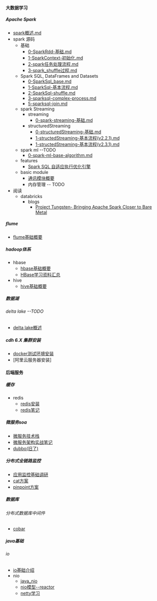 #### 大数据学习
##### Apache Spark
-   [spark概述.md](learn/framework/bigdata/spark/spark概述.md)
-   spark 源码
    +   基础
        *   [0-SparkRdd-基础.md](learn/framework/bigdata/spark/源码/基础/0-SparkRdd.md)
        *   [1-SparkContext-初始化.md](learn/framework/bigdata/spark/源码/基础/1-SparkContext-初始化.md)
        *   [2-spark任务处理流程.md](learn/framework/bigdata/spark/源码/基础/2-spark任务处理流程.md)
        *   [3-spark_shuffle过程.md](learn/framework/bigdata/spark/源码/基础/3-spark_shuffle过程.md)
    +   Spark SQL, DataFrames and Datasets 
        *   [0-SparkSql_base.md](learn/framework/bigdata/spark/源码/sql/0-SparkSql_base.md)  
        *   [1-SparkSql-基本流程.md](learn/framework/bigdata/spark/源码/sql/1-SparkSql-基本流程.md)    
        *   [2-SparkSql-shuffle.md](learn/framework/bigdata/spark/源码/sql/2-SparkSql-shuffle.md)   
        *   [3-sparksql-complex-process.md](learn/framework/bigdata/spark/源码/sql/3-sparksql-complex-process.md)   
        *   [5-sparksql-join.md](learn/framework/bigdata/spark/源码/sql/5-sparksql-join.md)
    +   spark Streaming
        *   streaming
            -   [0-spark-streaming-基础.md](learn/framework/bigdata/spark/源码/streaming/0-spark-streaming-base.md) 
        *   structuredStreaming
            *   [0-structuredStreaming-基础.md](learn/framework/bigdata/spark/源码/StructuredStreaming/0-structuredStreaming-base.md) 
            *   [1-structedStreaming-基本流程(v2.2.1).md](learn/framework/bigdata/spark/源码/StructuredStreaming/1-structedStreaming-基本流程(2.2.1).md)  
            *   [1-structedStreaming-基本流程(v2.3.1).md](learn/framework/bigdata/spark/源码/StructuredStreaming/1-structedStreaming-基本流程(2.3.1).md) 
    +   spark ml  --TODO
        +   [0-spark-ml-base-algorithm.md](learn/framework/bigdata/spark/源码/ml/0-spark-ml-base-algorithm.md)
    +   features
        +   [Spark SQL 自适应执行优化引擎 ](learn/framework/bigdata/spark/源码/features/SparkSQL自适应执行优化引擎.md)
    +   basic module
        +   [通讯模块概要](learn/framework/bigdata/spark/源码/基础/通讯模块/spark通讯模块.md)
        +   内存管理 -- TODO
-   阅读
    +   databricks
        *   blogs
            -   [Project Tungsten- Bringing Apache Spark Closer to Bare Metal](learn/framework/bigdata/spark/官网/databricks/blogs/Project_Tungsten_Bringing_Apache_Spark_Closer_to_Bare_Metal.md)

##### flume
*   [flume基础概要](learn/framework/bigdata/flume/flume.md)

#####   hadoop体系
*   hbase
    *   [hbase基础概要](learn/framework/bigdata/hadoop/hbase/hbase.md)
    *   [HBase学习资料汇总](learn/framework/bigdata/hadoop/hbase/HBase全网最佳学习资料汇总笔记.md)
*   hive
    *   [hive基础概要](learn/framework/bigdata/hadoop/hive/hive.md)


#####  数据湖
######  delta lake --TODO
*   [delta lake概述](learn/framework/bigdata/DeltaLake/DeltaLake.md)

#####   cdh 6.X 集群安装
*   [docker测试环境安装](learn/framework/bigdata/集群安装/cdh/ClusterInstall.md)
*   [阿里云服务器安装]




#### 后端服务

#####  缓存
* redis
  * [redis安装](learn/framework/cache/redis/redis_install.md)
  * [redis笔记](learn/framework/cache/redis/redis.md)

##### 微服务soa

* [微服务技术栈](learn/framework/soa/微服务技术栈.md)
* [微服务架构实战笔记](learn/framework/soa/微服务架构实战/微服务架构note.md)
* [dubbo(旧了)](learn/framework/soa/dubbo/dubbo.md)

#####  分布式全链路监控

* [应用监控基础调研](learn/framework/monitor/应用监控.md)
* [cat方案](learn/framework/monitor/cat.md)
* [pinpoint方案](learn/framework/monitor/pinpoint.md)


#####     数据库
######    分布式数据库中间件
*   [cobar](learn/framework/database/cobar/cobar_note.md)


#####   java基础
######  io
*   [io基础介绍](learn/language/java/base/io/io.md)
*   nio
    *   [java_nio](learn/language/java/base/io/Java_NIO.md)
    *   [nio模型--reactor](learn/language/java/base/io/nio框架/nio模型.md)
    *   [netty学习](learn/language/java/base/io/nio框架/netty.md)

